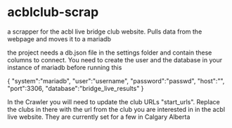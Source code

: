 # acblclub-scrap
a scrapper for the acbl live bridge club website. Pulls data from the webpage and moves it to a mariadb

the project needs a db.json file in the settings folder and contain these columns to connect. You need to create the user and the database in your instance of mariadb before running this

{
    "system":"mariadb",
    "user":"username",
    "password":"passwd",
    "host":"",
    "port":3306,
    "database":"bridge_live_results"
}

In the Crawler you will need to update the club URLs "start_urls". Replace the clubs in there with the url from the club you are interested in in the acbl live website. They are currently set for a few
in Calgary Alberta
